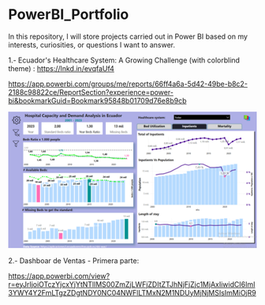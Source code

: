 # PowerBI_Portfolio
In this repository, I will store projects carried out in Power BI based on my interests, curiosities, or questions I want to answer.


1.- Ecuador's Healthcare System: A Growing Challenge (with colorblind theme) :
https://lnkd.in/evqfaUf4

https://app.powerbi.com/groups/me/reports/66ff4a6a-5d42-49be-b8c2-2188c98822ce/ReportSection?experience=power-bi&bookmarkGuid=Bookmark95848b01709d76e8b9cb

![alt text](image.png)

2.- Dashboar de Ventas - Primera parte:

https://app.powerbi.com/view?r=eyJrIjoiOTczYjcxYjYtNTllMS00ZmZjLWFjZDItZTJhNjFjZjc1MjAxIiwidCI6ImI3YWY4Y2FmLTgzZDgtNDY0NC04NWFlLTMxN2M1NDUyMjNjMSIsImMiOjR9
